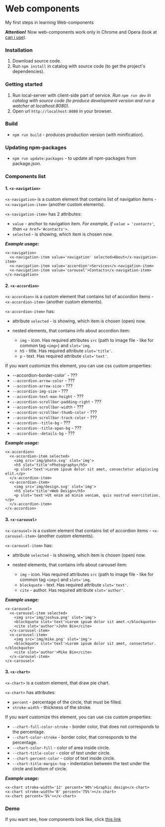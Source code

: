 # Web components

My first steps in learning Web-components

**Attention!** Now web-components work only in Chrome and Opera (look at [can i use](http://caniuse.com/#feat=custom-elements)).


### Installation

1. Download source code.
2. Run `npm install` in catalog with source code (to get the project's dependencies).


### Getting started

1. Run local-server with client-side part of service.
*Run `npm run dev` in catalog with source code (to produce development version and run a watcher at localhost:8080)*.
2. Open url `http://localhost:8080` in your browser.


### Build

- `npm run build` - produces production version (with minification).


### Updating npm-packages

- `npm run update:packages` - to update all npm-packages from package.json.


### Components list

#### 1. `<x-navigation>`

`<x-navigation>` is a custom element that contains list of navigation items - `<x-navigation-item>` (another custom elements).

`<x-navigation-item>` has 2 attributes:

- `value` - anchor to navigation item. *For example, if `value = 'contacts'`, than `<a href='#contacts'>`*.
- `selected` - is showing, which item is chosen now.

***Example usage:***
```
<x-navigation>
  <x-navigation-item value='navigation' selected>About</x-navigation-item>
  <x-navigation-item value='accordion'>Services</x-navigation-item>
  <x-navigation-item value='carousel'>Contacts</x-navigation-item>
</x-navigation>
```

#### 2. `<x-accordion>`

`<x-accordion>` is a custom element that contains list of accordion items - `<x-accordion-item>` (another custom elements).

`<x-accordion-item>` has:

- attribute `selected` - is showing, which item is chosen (open) now.
- nested elements, that contains info about accordion item:

    - `img` - icon. Has required attributes `src` (path to image file - like for common tag `<img>`) and `slot='img`.
    - `h5` - title. Has required attribute `slot='title'`.
    - `p` - text. Has required attribute `slot='text'`.

If you want customize this element, you can use css custom properties:
- --accordion-border-color` - ???
- `--accordion-arrow-color` - ???
- `--accordion-arrow-size` - ???
- `--accordion-img-size` - ???
- `--accordion-text-max-height` - ???
- `--accordion-scrollbar-padding-right` - ???
- `--accordion-scrollbar-width` - ???
- `--accordion-scrollbar-thumb-color` - ???
- `--accordion-scrollbar-track-color` - ???
- `--accordion--title-bg` - ???
- `--accordion--title-open-bg` - ???
- `--accordion--details-bg` - ???

***Example usage:***
```
<x-accordion>
  <x-accordion-item selected>
    <img src='img/photo.svg' slot='img'>
    <h5 slot='title'>Photography</h5>
    <p slot='text'>Lorem ipsum dolor sit amet, consectetur adipiscing elit.</p>
  </x-accordion-item>
  <x-accordion-item>
    <img src='img/design.svg' slot='img'>
    <h5 slot='title'>Web Design</h5>
    <p slot='text'>Ut enim ad minim veniam, quis nostrud exercitation.</p>
  </x-accordion-item>
</x-accordion>
```

#### 3. `<x-carousel>`

`<x-carousel>` is a custom element that contains list of accordion items - `<x-carousel-item>` (another custom elements).

`<x-carousel-item>` has:

- attribute `selected` - is showing, which item is chosen (open) now.
- nested elements, that contains info about carousel item:

    - `img` - icon. Has required attributes `src` (path to image file - like for common tag `<img>`) and `slot='img`.
    - `blockquote` - text. Has required attribute `slot='text'`.
    - `cite` - author. Has required attribute `slot='author'`.

***Example usage:***
```
<x-carousel>
  <x-carousel-item selected>
    <img src='img/joshua.png' slot='img'>
    <blockquote slot='text'>Lorem ipsum dolor sit amet.</blockquote>
    <cite slot='author'>John Bin</cite>
  </x-carousel-item>
  <x-carousel-item>
    <img src='img/mike.png' slot='img'>
    <blockquote slot='text'>Lorem ipsum dolor sit amet, consectetur.</blockquote>
    <cite slot='author'>Mike Bin</cite>
  </x-carousel-item>
</x-carousel>
```

#### 3. `<x-chart>`

`<x-chart>` is a custom element, that draw pie chart.

`<x-chart>` has attributes:
- `percent` - percentage of the circle, that must be filled.
- `stroke-width` - thickness of the stroke.

If you want customize this element, you can use css custom properties:
- `--chart-full-color-stroke` - border color, that does not corresponds to the percentage.
- `--chart-color-stroke` - border color, that corresponds to the percentage.
- `--chart-color-fill` - color of area inside circle.
- `--chart-title-color` - color of text under circle.
- `--chart-percent-color` - color of text inside circle.
- `--chart-title-margin-top` - indentation between the text under the circle and bottom of circle.

***Example usage:***
```
<x-chart stroke-width='12' percent='90%'>Graphic design</x-chart>
<x-chart stroke-width='8' percent='75%'></x-chart>
<x-chart percent='5%'></x-chart>
```


### Demo

If you want see, how components look like, click [this link](https://kanastasiya.github.io/Web_components/)

